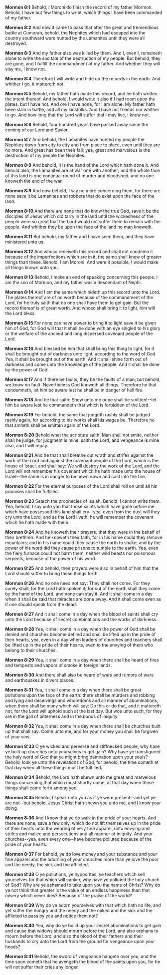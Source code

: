 **Mormon 8:1** Behold, I Moroni do finish the record of my father Mormon. Behold, I have but few things to write, which things I have been commanded of my father.

**Mormon 8:2** And now it came to pass that after the great and tremendious battle at Cumorah, behold, the Nephites which had escaped into the country southward were hunted by the Lamanites until they were all destroyed.

**Mormon 8:3** And my father also was killed by them. And I, even I, remaineth alone to write the sad tale of the destruction of my people. But behold, they are gone, and I fulfill the commandment of my father. And whether they will slay me, I know not.

**Mormon 8:4** Therefore I will write and hide up the records in the earth. And whither I go, it mattereth not.

**Mormon 8:5** Behold, my father hath made this record, and he hath written the intent thereof. And behold, I would write it also if I had room upon the plates, but I have not. And ore I have none, for I am alone. My father hath been slain in battle, and all my kinsfolks. And I have not friends nor whither to go. And how long that the Lord will suffer that I may live, I know not.

**Mormon 8:6** Behold, four hundred years have passed away since the coming of our Lord and Savior.

**Mormon 8:7** And behold, the Lamanites have hunted my people the Nephites down from city to city and from place to place, even until they are no more. And great has been their fall; yea, great and marvelous is the destruction of my people the Nephites.

**Mormon 8:8** And behold, it is the hand of the Lord which hath done it. And behold also, the Lamanites are at war one with another; and the whole face of this land is one continual round of murder and bloodshed, and no one knoweth the end of the war.

**Mormon 8:9** And now behold, I say no more concerning them, for there are none save it be Lamanites and robbers that do exist upon the face of the land.

**Mormon 8:10** And there are none that do know the true God, save it be the disciples of Jesus which did tarry in the land until the wickedness of the people were so great that the Lord would not suffer them to remain with the people. And whither they be upon the face of the land no man knoweth.

**Mormon 8:11** But behold, my father and I have seen them, and they have ministered unto us.

**Mormon 8:12** And whoso receiveth this record and shall not condemn it because of the imperfections which are in it, the same shall know of greater things than these. Behold, I am Moroni. And were it possible, I would make all things known unto you.

**Mormon 8:13** Behold, I make an end of speaking concerning this people. I am the son of Mormon, and my father was a descendant of Nephi.

**Mormon 8:14** And I am the same which hideth up this record unto the Lord. The plates thereof are of no worth because of the commandment of the Lord, for he truly saith that no one shall have them to get gain. But the record thereof is of great worth. And whoso shall bring it to light, him will the Lord bless.

**Mormon 8:15** For none can have power to bring it to light save it be given him of God, for God will that it shall be done with an eye singled to his glory or the welfare of the ancient and long dispersed covenant people of the Lord.

**Mormon 8:16** And blessed be him that shall bring this thing to light, for it shall be brought out of darkness unto light, according to the word of God. Yea, it shall be brought out of the earth. And it shall shine forth out of darkness and come unto the knowledge of the people. And it shall be done by the power of God.

**Mormon 8:17** And if there be faults, they be the faults of a man; but behold, we know no fault. Nevertheless God knoweth all things. Therefore he that condemneth, let him be aware lest he shall be in danger of hell fire.

**Mormon 8:18** And he that saith: Shew unto me or ye shall be smitten!--let him be aware lest he commandeth that which is forbidden of the Lord.

**Mormon 8:19** For behold, the same that judgeth rashly shall be judged rashly again, for according to his works shall his wages be. Therefore he that smiteth shall be smitten again of the Lord.

**Mormon 8:20** Behold what the scripture saith: Man shall not smite, neither shall he judge; for judgment is mine, saith the Lord, and vengeance is mine also, and I will repay.

**Mormon 8:21** And he that shall breathe out wrath and strifes against the work of the Lord and against the covenant people of the Lord, which is the house of Israel, and shall say: We will destroy the work of the Lord, and the Lord will not remember his covenant which he hath made unto the house of Israel--the same is in danger to be hewn down and cast into the fire.

**Mormon 8:22** For the eternal purposes of the Lord shall roll on until all his promises shall be fulfilled.

**Mormon 8:23** Search the prophecies of Isaiah. Behold, I cannot write them. Yea, behold, I say unto you that those saints which have gone before me which have possessed this land shall cry--yea, even from the dust will they cry unto the Lord; and as the Lord liveth, he will remember the covenant which he hath made with them.

**Mormon 8:24** And he knoweth their prayers, that they were in the behalf of their brethren. And he knoweth their faith, for in his name could they remove mountains; and in his name could they cause the earth to shake; and by the power of his word did they cause prisons to tumble to the earth. Yea, even the fiery furnace could not harm them, neither wild beasts nor poisonous serpents, because of the power of his word.

**Mormon 8:25** And behold, their prayers were also in behalf of him that the Lord should suffer to bring these things forth.

**Mormon 8:26** And no one need not say: They shall not come. For they surely shall, for the Lord hath spoken it; for out of the earth shall they come by the hand of the Lord, and none can stay it. And it shall come in a day when it shall be said that miracles are done away. And it shall come even as if one should speak from the dead.

**Mormon 8:27** And it shall come in a day when the blood of saints shall cry unto the Lord because of secret combinations and the works of darkness.

**Mormon 8:28** Yea, it shall come in a day when the power of God shall be denied and churches become defiled and shall be lifted up in the pride of their hearts, yea, even in a day when leaders of churches and teachers shall be lifted up in the pride of their hearts, even to the envying of them who belong to their churches.

**Mormon 8:29** Yea, it shall come in a day when there shall be heard of fires and tempests and vapors of smoke in foreign lands.

**Mormon 8:30** And there shall also be heard of wars and rumors of wars and earthquakes in divers places.

**Mormon 8:31** Yea, it shall come in a day when there shall be great pollutions upon the face of the earth: there shall be murders and robbing and lying and deceivings and whoredoms and all manner of abominations, when there shall be many which will say: Do this or do that, and it mattereth not, for the Lord will uphold such at the last day. But woe unto such, for they are in the gall of bitterness and in the bonds of iniquity.

**Mormon 8:32** Yea, it shall come in a day when there shall be churches built up that shall say: Come unto me, and for your money you shall be forgiven of your sins.

**Mormon 8:33** O ye wicked and perverse and stiffnecked people, why have ye built up churches unto yourselves to get gain? Why have ye transfigured the holy word of God that ye might bring damnation upon your souls? Behold, look ye unto the revelations of God, for behold, the time cometh at that day when all these things must be fulfilled.

**Mormon 8:34** Behold, the Lord hath shewn unto me great and marvelous things concerning that which must shortly come, at that day when these things shall come forth among you.

**Mormon 8:35** Behold, I speak unto you as if ye were present--and yet ye are not--but behold, Jesus Christ hath shewn you unto me, and I know your doing.

**Mormon 8:36** And I know that ye do walk in the pride of your hearts. And there are none, save a few only, which do not lift themselves up in the pride of their hearts unto the wearing of very fine apparel, unto envying and strifes and malice and persecutions and all manner of iniquity. And your churches--yea, even every one--have become polluted because of the pride of your hearts.

**Mormon 8:37** For behold, ye do love money and your substance and your fine apparel and the adorning of your churches more than ye love the poor and the needy, the sick and the afflicted.

**Mormon 8:38** O ye pollutions, ye hypocrites, ye teachers which sell yourselves for that which will canker, why have ye polluted the holy church of God? Why are ye ashamed to take upon you the name of Christ? Why do ye not think that greater is the value of an endless happiness than that misery which never dies? Because of the praise of the world?

**Mormon 8:39** Why do ye adorn yourselves with that which hath no life, and yet suffer the hungry and the needy and the naked and the sick and the afflicted to pass by you and notice them not?

**Mormon 8:40** Yea, why do ye build up your secret abominations to get gain and cause that widows should mourn before the Lord, and also orphans to mourn before the Lord, and also the blood of their fathers and their husbands to cry unto the Lord from the ground for vengeance upon your heads?

**Mormon 8:41** Behold, the sword of vengeance hangeth over you; and the time soon cometh that he avengeth the blood of the saints upon you, for he will not suffer their cries any longer.

